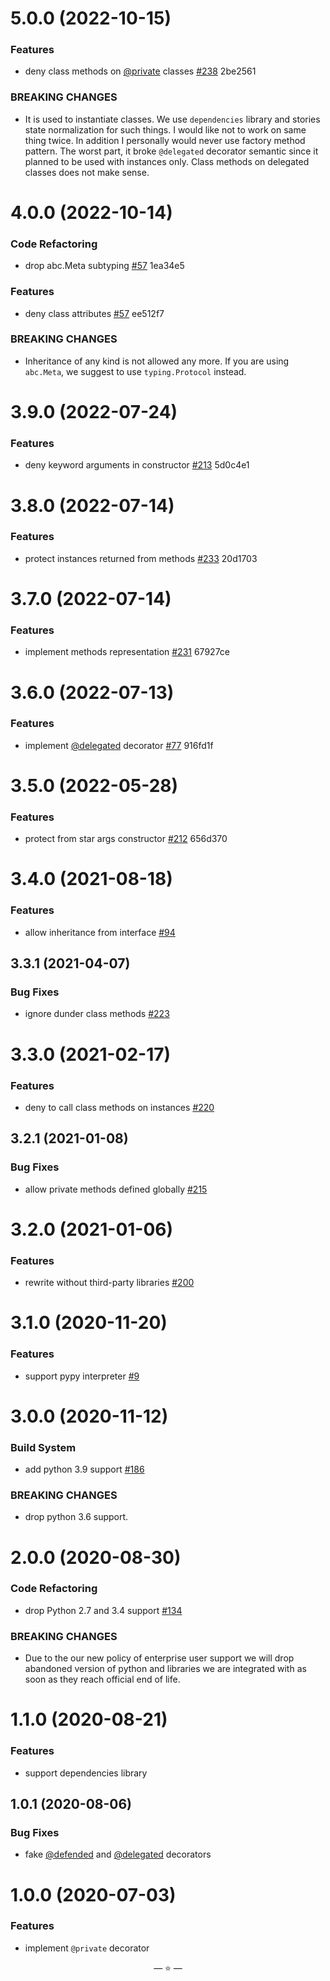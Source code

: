 # 5.0.0 (2022-10-15)

### Features

- deny class methods on [@private](https://github.com/private) classes
  [#238](https://github.com/proofit404/generics/issues/238) 2be2561

### BREAKING CHANGES

- It is used to instantiate classes. We use `dependencies` library and stories
  state normalization for such things. I would like not to work on same thing
  twice. In addition I personally would never use factory method pattern. The
  worst part, it broke `@delegated` decorator semantic since it planned to be
  used with instances only. Class methods on delegated classes does not make
  sense.

# 4.0.0 (2022-10-14)

### Code Refactoring

- drop abc.Meta subtyping
  [#57](https://github.com/proofit404/generics/issues/57) 1ea34e5

### Features

- deny class attributes [#57](https://github.com/proofit404/generics/issues/57)
  ee512f7

### BREAKING CHANGES

- Inheritance of any kind is not allowed any more. If you are using `abc.Meta`,
  we suggest to use `typing.Protocol` instead.

# 3.9.0 (2022-07-24)

### Features

- deny keyword arguments in constructor
  [#213](https://github.com/proofit404/generics/issues/213) 5d0c4e1

# 3.8.0 (2022-07-14)

### Features

- protect instances returned from methods
  [#233](https://github.com/proofit404/generics/issues/233) 20d1703

# 3.7.0 (2022-07-14)

### Features

- implement methods representation
  [#231](https://github.com/proofit404/generics/issues/231) 67927ce

# 3.6.0 (2022-07-13)

### Features

- implement [@delegated](https://github.com/delegated) decorator
  [#77](https://github.com/proofit404/generics/issues/77) 916fd1f

# 3.5.0 (2022-05-28)

### Features

- protect from star args constructor
  [#212](https://github.com/proofit404/generics/issues/212) 656d370

# 3.4.0 (2021-08-18)

### Features

- allow inheritance from interface
  [#94](https://github.com/proofit404/generics/issues/94)

## 3.3.1 (2021-04-07)

### Bug Fixes

- ignore dunder class methods
  [#223](https://github.com/proofit404/generics/issues/223)

# 3.3.0 (2021-02-17)

### Features

- deny to call class methods on instances
  [#220](https://github.com/proofit404/generics/issues/220)

## 3.2.1 (2021-01-08)

### Bug Fixes

- allow private methods defined globally
  [#215](https://github.com/proofit404/generics/issues/215)

# 3.2.0 (2021-01-06)

### Features

- rewrite without third-party libraries
  [#200](https://github.com/proofit404/generics/issues/200)

# 3.1.0 (2020-11-20)

### Features

- support pypy interpreter [#9](https://github.com/proofit404/generics/issues/9)

# 3.0.0 (2020-11-12)

### Build System

- add python 3.9 support
  [#186](https://github.com/proofit404/generics/issues/186)

### BREAKING CHANGES

- drop python 3.6 support.

# 2.0.0 (2020-08-30)

### Code Refactoring

- drop Python 2.7 and 3.4 support
  [#134](https://github.com/proofit404/generics/issues/134)

### BREAKING CHANGES

- Due to the our new policy of enterprise user support we will drop abandoned
  version of python and libraries we are integrated with as soon as they reach
  official end of life.

# 1.1.0 (2020-08-21)

### Features

- support dependencies library

## 1.0.1 (2020-08-06)

### Bug Fixes

- fake [@defended](https://github.com/defended) and
  [@delegated](https://github.com/delegated) decorators

# 1.0.0 (2020-07-03)

### Features

- implement `@private` decorator

<p align="center">&mdash; ⭐ &mdash;</p>
